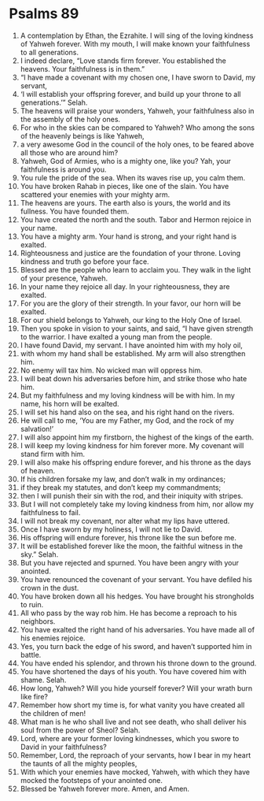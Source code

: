 ﻿
# Psalms 89
1. A contemplation by Ethan, the Ezrahite. I will sing of the loving kindness of Yahweh forever. With my mouth, I will make known your faithfulness to all generations. 
2. I indeed declare, “Love stands firm forever. You established the heavens. Your faithfulness is in them.” 
3. “I have made a covenant with my chosen one, I have sworn to David, my servant, 
4. ‘I will establish your offspring forever, and build up your throne to all generations.’” Selah. 
5. The heavens will praise your wonders, Yahweh, your faithfulness also in the assembly of the holy ones. 
6. For who in the skies can be compared to Yahweh? Who among the sons of the heavenly beings is like Yahweh, 
7. a very awesome God in the council of the holy ones, to be feared above all those who are around him? 
8. Yahweh, God of Armies, who is a mighty one, like you? Yah, your faithfulness is around you. 
9. You rule the pride of the sea. When its waves rise up, you calm them. 
10. You have broken Rahab in pieces, like one of the slain. You have scattered your enemies with your mighty arm. 
11. The heavens are yours. The earth also is yours, the world and its fullness. You have founded them. 
12. You have created the north and the south. Tabor and Hermon rejoice in your name. 
13. You have a mighty arm. Your hand is strong, and your right hand is exalted. 
14. Righteousness and justice are the foundation of your throne. Loving kindness and truth go before your face. 
15. Blessed are the people who learn to acclaim you. They walk in the light of your presence, Yahweh. 
16. In your name they rejoice all day. In your righteousness, they are exalted. 
17. For you are the glory of their strength. In your favor, our horn will be exalted. 
18. For our shield belongs to Yahweh, our king to the Holy One of Israel. 
19. Then you spoke in vision to your saints, and said, “I have given strength to the warrior. I have exalted a young man from the people. 
20. I have found David, my servant. I have anointed him with my holy oil, 
21. with whom my hand shall be established. My arm will also strengthen him. 
22. No enemy will tax him. No wicked man will oppress him. 
23. I will beat down his adversaries before him, and strike those who hate him. 
24. But my faithfulness and my loving kindness will be with him. In my name, his horn will be exalted. 
25. I will set his hand also on the sea, and his right hand on the rivers. 
26. He will call to me, ‘You are my Father, my God, and the rock of my salvation!’ 
27. I will also appoint him my firstborn, the highest of the kings of the earth. 
28. I will keep my loving kindness for him forever more. My covenant will stand firm with him. 
29. I will also make his offspring endure forever, and his throne as the days of heaven. 
30. If his children forsake my law, and don’t walk in my ordinances; 
31. if they break my statutes, and don’t keep my commandments; 
32. then I will punish their sin with the rod, and their iniquity with stripes. 
33. But I will not completely take my loving kindness from him, nor allow my faithfulness to fail. 
34. I will not break my covenant, nor alter what my lips have uttered. 
35. Once I have sworn by my holiness, I will not lie to David. 
36. His offspring will endure forever, his throne like the sun before me. 
37. It will be established forever like the moon, the faithful witness in the sky.” Selah. 
38. But you have rejected and spurned. You have been angry with your anointed. 
39. You have renounced the covenant of your servant. You have defiled his crown in the dust. 
40. You have broken down all his hedges. You have brought his strongholds to ruin. 
41. All who pass by the way rob him. He has become a reproach to his neighbors. 
42. You have exalted the right hand of his adversaries. You have made all of his enemies rejoice. 
43. Yes, you turn back the edge of his sword, and haven’t supported him in battle. 
44. You have ended his splendor, and thrown his throne down to the ground. 
45. You have shortened the days of his youth. You have covered him with shame. Selah. 
46. How long, Yahweh? Will you hide yourself forever? Will your wrath burn like fire? 
47. Remember how short my time is, for what vanity you have created all the children of men! 
48. What man is he who shall live and not see death, who shall deliver his soul from the power of Sheol? Selah. 
49. Lord, where are your former loving kindnesses, which you swore to David in your faithfulness? 
50. Remember, Lord, the reproach of your servants, how I bear in my heart the taunts of all the mighty peoples, 
51. With which your enemies have mocked, Yahweh, with which they have mocked the footsteps of your anointed one. 
52. Blessed be Yahweh forever more. Amen, and Amen. 
